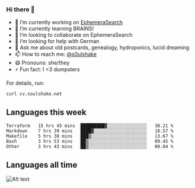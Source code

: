### Hi there 👋

<!--
**soulshake/soulshake** is a ✨ _special_ ✨ repository because its `README.md` (this file) appears on your GitHub profile.

Here are some ideas to get you started:

- 🔭 I’m currently working on ...
- 🌱 I’m currently learning ...
- 👯 I’m looking to collaborate on ...
- 🤔 I’m looking for help with ...
- 💬 Ask me about ...
- 📫 How to reach me: ...
- 😄 Pronouns: ...
- ⚡ Fun fact: ...
-->


- 🔭 I’m currently working on [EphemeraSearch](https://www.ephemerasearch.com/)
- 🌱 I’m currently learning BRAINS!
- 👯 I’m looking to collaborate on EphemeraSearch
- 🤔 I’m looking for help with German
- 💬 Ask me about old postcards, genealogy, hydroponics, lucid dreaming
- 📫 How to reach me: [@s0ulshake](https://twitter.com/soulshake)
- 😄 Pronouns: she/they
- ⚡ Fun fact: I <3 dumpsters

For details, run:

```
curl cv.soulshake.net
```

## Languages this week

<!--START_SECTION:waka-->
```text
Terraform   15 hrs 45 mins  █████████▓░░░░░░░░░░░░░░░   38.21 % 
Markdown    7 hrs 39 mins   ████▓░░░░░░░░░░░░░░░░░░░░   18.57 % 
Makefile    5 hrs 38 mins   ███▒░░░░░░░░░░░░░░░░░░░░░   13.67 % 
Bash        3 hrs 53 mins   ██▒░░░░░░░░░░░░░░░░░░░░░░   09.45 % 
Other       3 hrs 43 mins   ██▒░░░░░░░░░░░░░░░░░░░░░░   09.04 % 
```
<!--END_SECTION:waka-->

## Languages all time
![Alt text](https://wakatime.com/share/@aj/6aa10b67-a5e9-4fb1-acaf-8692f4385172.svg)
